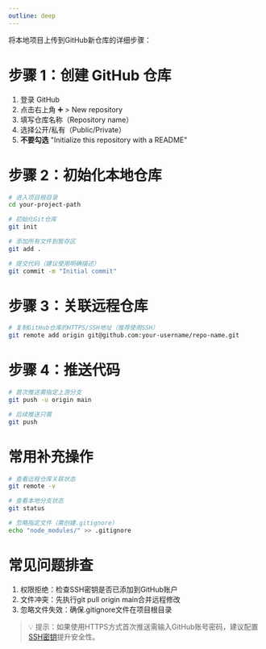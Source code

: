 ```yaml
---
outline: deep
---
```


将本地项目上传到GitHub新仓库的详细步骤：

# 步骤 1：创建 GitHub 仓库
1. 登录 GitHub
2. 点击右上角 ➕ > New repository
3. 填写仓库名称（Repository name）
4. 选择公开/私有（Public/Private）
5. **不要勾选** "Initialize this repository with a README"


# 步骤 2：初始化本地仓库
```bash
# 进入项目根目录
cd your-project-path

# 初始化Git仓库
git init

# 添加所有文件到暂存区
git add .

# 提交代码（建议使用明确描述）
git commit -m "Initial commit"
```
# 步骤 3：关联远程仓库
```bash
# 复制GitHub仓库的HTTPS/SSH地址（推荐使用SSH）
git remote add origin git@github.com:your-username/repo-name.git
```

# 步骤 4：推送代码
```bash
# 首次推送需指定上游分支
git push -u origin main

# 后续推送只需
git push
```

# 常用补充操作
```bash
# 查看远程仓库关联状态
git remote -v

# 查看本地分支状态
git status

# 忽略指定文件（需创建.gitignore）
echo "node_modules/" >> .gitignore
```
# 常见问题排查
1. 权限拒绝：检查SSH密钥是否已添加到GitHub账户
2. 文件冲突：先执行git pull origin main合并远程修改
3. 忽略文件失效：确保.gitignore文件在项目根目录
> 💡 提示：如果使用HTTPS方式首次推送需输入GitHub账号密码，建议配置[SSH密钥](https://docs.github.com/en/authentication/connecting-to-github-with-ssh)提升安全性。
